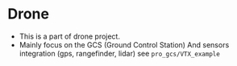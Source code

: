 # Drone
- This is a part of drone project.
- Mainly focus on the GCS (Ground Control Station) And sensors integration (gps, rangefinder, lidar) see `pro_gcs/VTX_example`
